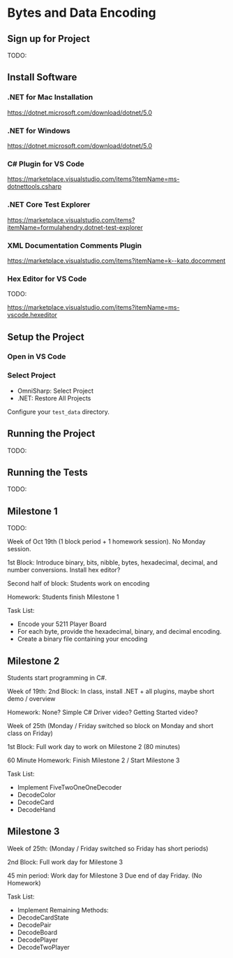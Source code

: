 # Bytes and Data Encoding

## Sign up for Project

TODO:

## Install Software

### .NET for Mac Installation
https://dotnet.microsoft.com/download/dotnet/5.0

### .NET for Windows

https://dotnet.microsoft.com/download/dotnet/5.0

### C# Plugin for VS Code

https://marketplace.visualstudio.com/items?itemName=ms-dotnettools.csharp

### .NET Core Test Explorer

https://marketplace.visualstudio.com/items?itemName=formulahendry.dotnet-test-explorer

### XML Documentation Comments Plugin

https://marketplace.visualstudio.com/items?itemName=k--kato.docomment


### Hex Editor for VS Code

TODO:

https://marketplace.visualstudio.com/items?itemName=ms-vscode.hexeditor

## Setup the Project


### Open in VS Code

### Select Project

* OmniSharp: Select Project
* .NET: Restore All Projects

Configure your `test_data` directory.

## Running the Project

TODO:

## Running the Tests

TODO:

## Milestone 1

TODO:

Week of Oct 19th (1 block period + 1 homework session). No Monday session.

1st Block: Introduce binary, bits, nibble, bytes, hexadecimal, decimal, and
number conversions. Install hex editor?

Second half of block: Students work on encoding

Homework: Students finish Milestone 1

Task List:

* Encode your 5211 Player Board
* For each byte, provide the hexadecimal, binary, and decimal encoding.
* Create a binary file containing your encoding

## Milestone 2

Students start programming in C#.

Week of 19th: 2nd Block: In class, install .NET + all plugins, maybe short demo
/ overview 

Homework: None? Simple C# Driver video? Getting Started video?

Week of 25th (Monday / Friday switched so block on Monday and short class on
Friday) 

1st Block: Full work day to work on Milestone 2 (80 minutes) 

60 Minute Homework: Finish Milestone 2 / Start Milestone 3

Task List:

* Implement FiveTwoOneOneDecoder
* DecodeColor
* DecodeCard
* DecodeHand

## Milestone 3

Week of 25th: (Monday / Friday switched so Friday has short periods) 

2nd Block: Full work day for Milestone 3 

45 min period: Work day for Milestone 3 Due end of day Friday. (No Homework)

Task List:

* Implement Remaining Methods:
* DecodeCardState
* DecodePair
* DecodeBoard
* DecodePlayer
* DecodeTwoPlayer
